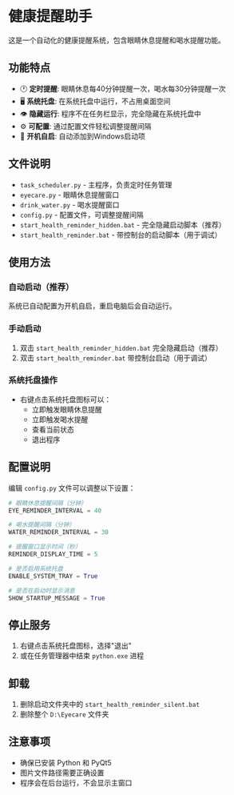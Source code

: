 # 健康提醒助手

这是一个自动化的健康提醒系统，包含眼睛休息提醒和喝水提醒功能。

## 功能特点

- 🕐 **定时提醒**: 眼睛休息每40分钟提醒一次，喝水每30分钟提醒一次
- 🖥️ **系统托盘**: 在系统托盘中运行，不占用桌面空间
- 👁️ **隐藏运行**: 程序不在任务栏显示，完全隐藏在系统托盘中
- ⚙️ **可配置**: 通过配置文件轻松调整提醒间隔
- 🚀 **开机自启**: 自动添加到Windows启动项

## 文件说明

- `task_scheduler.py` - 主程序，负责定时任务管理
- `eyecare.py` - 眼睛休息提醒窗口
- `drink_water.py` - 喝水提醒窗口
- `config.py` - 配置文件，可调整提醒间隔
- `start_health_reminder_hidden.bat` - 完全隐藏启动脚本（推荐）
- `start_health_reminder.bat` - 带控制台的启动脚本（用于调试）

## 使用方法

### 自动启动（推荐）
系统已自动配置为开机自启，重启电脑后会自动运行。

### 手动启动
1. 双击 `start_health_reminder_hidden.bat` 完全隐藏启动（推荐）
2. 双击 `start_health_reminder.bat` 带控制台启动（用于调试）

### 系统托盘操作
- 右键点击系统托盘图标可以：
  - 立即触发眼睛休息提醒
  - 立即触发喝水提醒
  - 查看当前状态
  - 退出程序

## 配置说明

编辑 `config.py` 文件可以调整以下设置：

```python
# 眼睛休息提醒间隔（分钟）
EYE_REMINDER_INTERVAL = 40

# 喝水提醒间隔（分钟）
WATER_REMINDER_INTERVAL = 30

# 提醒窗口显示时间（秒）
REMINDER_DISPLAY_TIME = 5

# 是否启用系统托盘
ENABLE_SYSTEM_TRAY = True

# 是否在启动时显示消息
SHOW_STARTUP_MESSAGE = True
```

## 停止服务

1. 右键点击系统托盘图标，选择"退出"
2. 或在任务管理器中结束 `python.exe` 进程

## 卸载

1. 删除启动文件夹中的 `start_health_reminder_silent.bat`
2. 删除整个 `D:\Eyecare` 文件夹

## 注意事项

- 确保已安装 Python 和 PyQt5
- 图片文件路径需要正确设置
- 程序会在后台运行，不会显示主窗口
